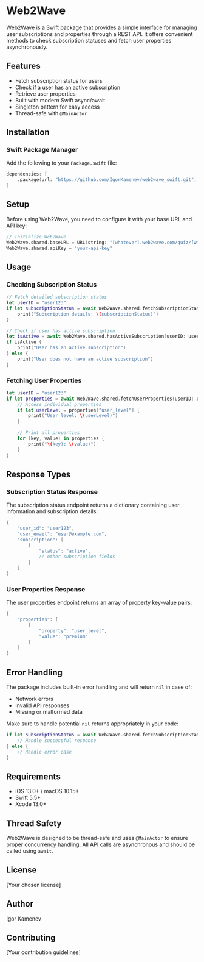 # Web2Wave

Web2Wave is a Swift package that provides a simple interface for managing user subscriptions and properties through a REST API. It offers convenient methods to check subscription statuses and fetch user properties asynchronously.

## Features

- Fetch subscription status for users
- Check if a user has an active subscription
- Retrieve user properties
- Built with modern Swift async/await
- Singleton pattern for easy access
- Thread-safe with `@MainActor`

## Installation

### Swift Package Manager

Add the following to your `Package.swift` file:

```swift
dependencies: [
    .package(url: "https://github.com/IgorKamenev/web2wave_swift.git", from: "1.0.0")
]
```

## Setup

Before using Web2Wave, you need to configure it with your base URL and API key:

```swift
// Initialize Web2Wave
Web2Wave.shared.baseURL = URL(string: "[whatever].web2wave.com/quiz/[without api etc.]")
Web2Wave.shared.apiKey = "your-api-key"
```

## Usage

### Checking Subscription Status

```swift
// Fetch detailed subscription status
let userID = "user123"
if let subscriptionStatus = await Web2Wave.shared.fetchSubscriptionStatus(userID: userID) {
    print("Subscription details: \(subscriptionStatus)")
}

// Check if user has active subscription
let isActive = await Web2Wave.shared.hasActiveSubscription(userID: userID)
if isActive {
    print("User has an active subscription")
} else {
    print("User does not have an active subscription")
}
```

### Fetching User Properties

```swift
let userID = "user123"
if let properties = await Web2Wave.shared.fetchUserProperties(userID: userID) {
    // Access individual properties
    if let userLevel = properties["user_level"] {
        print("User level: \(userLevel)")
    }
    
    // Print all properties
    for (key, value) in properties {
        print("\(key): \(value)")
    }
}
```

## Response Types

### Subscription Status Response

The subscription status endpoint returns a dictionary containing user information and subscription details:

```swift
{
    "user_id": "user123",
    "user_email": "user@example.com",
    "subscription": [
        {
            "status": "active",
            // other subscription fields
        }
    ]
}
```

### User Properties Response

The user properties endpoint returns an array of property key-value pairs:

```swift
{
    "properties": [
        {
            "property": "user_level",
            "value": "premium"
        }
    ]
}
```

## Error Handling

The package includes built-in error handling and will return `nil` in case of:
- Network errors
- Invalid API responses
- Missing or malformed data

Make sure to handle potential `nil` returns appropriately in your code:

```swift
if let subscriptionStatus = await Web2Wave.shared.fetchSubscriptionStatus(userID: userID) {
    // Handle successful response
} else {
    // Handle error case
}
```

## Requirements

- iOS 13.0+ / macOS 10.15+
- Swift 5.5+
- Xcode 13.0+

## Thread Safety

Web2Wave is designed to be thread-safe and uses `@MainActor` to ensure proper concurrency handling. All API calls are asynchronous and should be called using `await`.

## License

[Your chosen license]

## Author

Igor Kamenev

## Contributing

[Your contribution guidelines]

